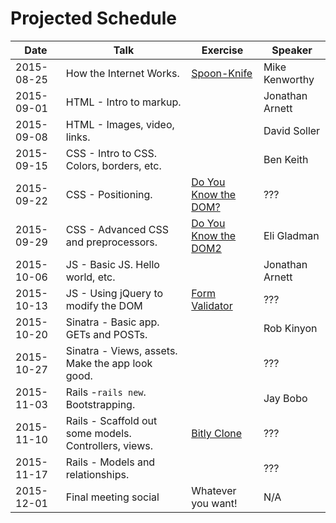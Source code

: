 # Projected Schedule

| Date       | Talk                                                 | Exercise                                                          | Speaker           |
|------------|------------------------------------------------------|-------------------------------------------------------------------|-------------------|
| 2015-08-25 | How the Internet Works.                              | [Spoon-Knife](https://github.com/CWDG/Spoon-Knife)                | Mike Kenworthy    |
| 2015-09-01 | HTML - Intro to markup.                              |                                                                   | Jonathan Arnett   |
| 2015-09-08 | HTML - Images, video, links.                         |                                                                   | David Soller      |
| 2015-09-15 | CSS - Intro to CSS. Colors, borders, etc.            |                                                                   | Ben Keith         |
| 2015-09-22 | CSS - Positioning.                                   | [Do You Know the DOM?](https://github.com/CWDG/DoYouKnowTheDOM)   | ???               |
| 2015-09-29 | CSS - Advanced CSS and preprocessors.                | [Do You Know the DOM2](https://github.com/CWDG/DoYouKnowTheDom2)  | Eli Gladman       |
| 2015-10-06 | JS - Basic JS. Hello world, etc.                     |                                                                   | Jonathan Arnett   |
| 2015-10-13 | JS - Using jQuery to modify the DOM                  | [Form Validator](https://github.com/CWDG/FormValidator)           | ???               |
| 2015-10-20 | Sinatra - Basic app. GETs and POSTs.                 |                                                                   | Rob Kinyon        |
| 2015-10-27 | Sinatra - Views, assets. Make the app look good.     |                                                                   | ???               |
| 2015-11-03 | Rails -`rails new`. Bootstrapping.                   |                                                                   | Jay Bobo          |
| 2015-11-10 | Rails - Scaffold out some models. Controllers, views.| [Bitly Clone](https://github.com/CWDG/BitlyClone)                 | ???               |
| 2015-11-17 | Rails - Models and relationships.                    |                                                                   | ???               |
| 2015-12-01 | Final meeting social                                 | Whatever you want!                                                | N/A               |
